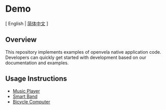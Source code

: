 # Demo  

\[ English | [简体中文](README_zh-cn.md) \]

## Overview  

This repository implements examples of openvela native application code. Developers can quickly get started with development based on our documentation and examples.  

## Usage Instructions  

- [Music Player](../../../../open-vela/docs/Example/Music_Player_Example_en.md)  
- [Smart Band](../../../../open-vela/docs/Example/Smart_Band_Example_en.md)  
- [Bicycle Computer](../../../../open-vela/docs/Example/X_Track_en.md)
